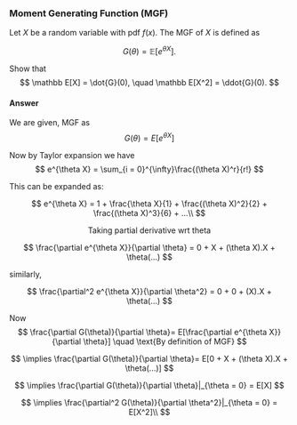 ### Moment Generating Function (MGF)

Let $X$ be a random variable with pdf $f(x)$. The MGF of $X$ is defined as

$$
G(\theta) = \mathbb E[e^{\theta X}].
$$

Show that 
$$
\mathbb E[X] = \dot{G}(0), \quad \mathbb E[X^2] = \ddot{G}(0). 
$$

#### Answer

We are given, MGF as
$$
G(\theta) = E[e^{\theta X}]
$$

Now by Taylor expansion we have
$$
e^{\theta X} = \sum_{i = 0}^{\infty}\frac{(\theta X)^r}{r!}
$$

This can be expanded as:

$$
e^{\theta X} = 1 + \frac{\theta X}{1} + \frac{(\theta X)^2}{2} + \frac{(\theta X)^3}{6} + ...\\
$$

$$
\text{Taking partial derivative wrt theta}
$$

$$
\frac{\partial e^{\theta X}}{\partial \theta} = 0 + X + (\theta X).X + \theta(...)
$$

similarly,

$$
\frac{\partial^2 e^{\theta X}}{\partial \theta^2} = 0 + 0 + (X).X + \theta(...)
$$

Now 
$$
\frac{\partial G(\theta)}{\partial \theta}= E[\frac{\partial e^{\theta X}}{\partial \theta}] \quad \text{By definition of MGF}
$$

$$
\implies \frac{\partial G(\theta)}{\partial \theta}= E[0 + X + (\theta X).X + \theta(...)]
$$

$$
\implies \frac{\partial G(\theta)}{\partial \theta}|_{\theta = 0} = E[X]
$$

$$
\implies \frac{\partial^2 G(\theta)}{\partial \theta^2}|_{\theta = 0} = E[X^2]\\
$$